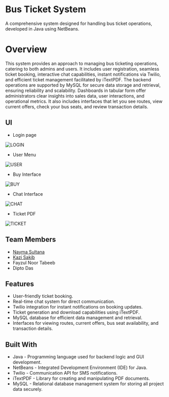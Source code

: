 # Bus Ticket System
A comprehensive system designed for handling bus ticket operations, developed in Java using NetBeans.

# Overview
This system provides an approach to managing bus ticketing operations, catering to both admins and users. It includes user registration, seamless ticket booking, interactive chat capabilities, instant notifications via Twilio, and efficient ticket management facilitated by iTextPDF. The backend operations are supported by MySQL for secure data storage and retrieval, ensuring reliability and scalability. Dashboards in tabular form offer administrators clear insights into sales data, user interactions, and operational metrics. It also includes interfaces that let you see routes, view current offers, check your bus seats, and review transaction details.


## UI
* Login page
  
![LOGIN](https://github.com/kzsakib/recipe-recommender/assets/101088043/10348c00-de33-43ac-8c68-ebdb8b7bfe17)
* User Menu
  
![USER](https://github.com/kzsakib/recipe-recommender/assets/101088043/976debe9-1a47-40b3-a69b-3c626d184c79)
* Buy Interface
  
![BUY](https://github.com/kzsakib/recipe-recommender/assets/101088043/50fd8fa5-aa44-4e73-9612-8e23f77c898f)
* Chat Interface
  
![CHAT](https://github.com/kzsakib/recipe-recommender/assets/101088043/7f553eae-1d19-4819-80bf-27536651fe4b)
* Ticket PDF
  
![TICKET](https://github.com/kzsakib/recipe-recommender/assets/101088043/a77f960b-3112-424a-9bd9-d5f585d3dd42)



## Team Members
* [Nayma Sultana](https://github.com/naymaSultana)
* [Kazi Sakib](https://github.com/kzsakib)
* Fayzul Noor Tabeeb
* Dipto Das

## Features
* User-friendly ticket booking.
* Real-time chat system for direct communication.
* Twilio integration for instant notifications on booking updates.
* Ticket generation and download capabilities using iTextPDF.
* MySQL database for efficient data management and retrieval.
* Interfaces for viewing routes, current offers, bus seat availability, and transaction details.

## Built With
* Java - Programming language used for backend logic and GUI development.
* NetBeans - Integrated Development Environment (IDE) for Java.
* Twilio - Communication API for SMS notifications.
* iTextPDF - Library for creating and manipulating PDF documents.
* MySQL - Relational database management system for storing all project data securely.


